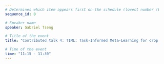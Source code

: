 ```yaml
---
# Determines which item appears first on the schedule (lowest number (0) appears first)
sequence_id: 8

# Speaker name
speaker: Gabriel Tseng

# Title of the event
title: "Contributed talk 4: TIML: Task-Informed Meta-Learning for crop type mapping"

# Time of the event
time: "11:15 - 11:30"
---
```

